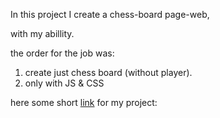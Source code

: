 In this project I create a chess-board page-web,

with my abillity.

the order for the job was:

1. create just chess board (without player).
2. only with JS & CSS

here some short [link](https://htmlpreview.github.io/?https://github.com/Yitzhak851/Cyber4s-projects/blob/main/3-%20chess%20board/1-%20Chess-board%20with%20%20JS%20%26%20CSS/board.html) for my project:
